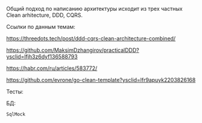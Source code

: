 Общий подход по написанию архитектуры исходит из трех частных Clean arhitecture, DDD, CQRS.

Ссылки по данным темам:

https://threedots.tech/post/ddd-cqrs-clean-architecture-combined/

https://github.com/MaksimDzhangirov/practicalDDD?ysclid=lfjh3z6dyf136588793

https://habr.com/ru/articles/583772/

https://github.com/evrone/go-clean-template?ysclid=lfr9apuyk2203826168

Тесты:

БД:

    SqlMock
    
